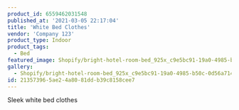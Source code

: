 ```yaml
---
product_id: 6559462031548
published_at: '2021-03-05 22:17:04'
title: 'White Bed Clothes'
vendor: 'Company 123'
product_type: Indoor
product_tags:
  - Bed
featured_image: Shopify/bright-hotel-room-bed_925x_c9e5bc91-19a0-4985-b50c-0d56a714a9e7.jpg
gallery:
  - Shopify/bright-hotel-room-bed_925x_c9e5bc91-19a0-4985-b50c-0d56a714a9e7-1614983890.jpg
id: 21357396-5ae2-4a80-81dd-b39c8158cee7
---
```

<p>Sleek white bed clothes</p>